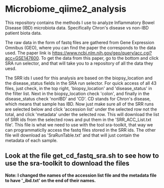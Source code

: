 # Microbiome_qiime2_analysis
This repository contains the methods I use to analyze Inflammatory Bowel Disease (IBD) microbiota data. Specifically Chron's disease vs non-IBD patient biota data. 

The raw data in the form of fastq files are gathered from Gene Expression Omnibus (GEO), where you can find the paper the corresponds to the data used. 
The paper link is https://www.ncbi.nlm.nih.gov/geo/query/acc.cgi?acc=GSE147600.
To get the data from this paper, go to the bottom and click SRA run selector, and that will take you to a repository of all the data they uesd.

The SRR ids I used for this analysis are based on the biopsy_location and the disease_status fields in the SRA run selector. 
For quick access of all 43 files, just check, in the top right, 'biopsy_location' and 'disease_status' in the filter list. Next in the biopsy_location check 'colon', and finally in the disease_status check 'nonIBD' and 'CD'. CD stands for Chron's disease, which means that sample has IBD.
Now just make sure all of the SRR runs are selected below and click 'accession list' under the selected row not the total, and click 'metadata' under the selected row. This will download the list of SRR ids from the selected rows and put them in the 'SRR_ACC_List.txt file'. This file is what we need to use with the tool sra-toolkit, that way we can programmaticlly access the fastq files stored in the SRR ids. The other file will download as 'SraRunTable.txt' and that will just contain the metadata of each sample.

## Look at the file get_cd_fastq_sra.sh to see how to use the sra-toolkit to download the files
**Note: I changed the names of the accession list file and the metadata file to have '_ibd.txt' on the end of their names.**
